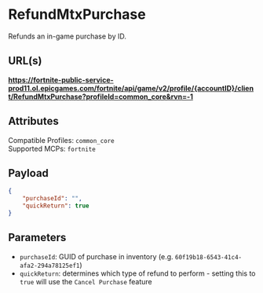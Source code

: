 # RefundMtxPurchase
Refunds an in-game purchase by ID.

## URL(s)
**https://fortnite-public-service-prod11.ol.epicgames.com/fortnite/api/game/v2/profile/{accountID}/client/RefundMtxPurchase?profileId=common_core&rvn=-1**

## Attributes
Compatible Profiles: `common_core`  
Supported MCPs: `fortnite`

## Payload
```json
{
    "purchaseId": "",
    "quickReturn": true
}
```

## Parameters
- `purchaseId`: GUID of purchase in inventory (e.g. `60f19b18-6543-41c4-afa2-294a78125ef1`)
- `quickReturn`: determines which type of refund to perform - setting this to `true` will use the `Cancel Purchase` feature
